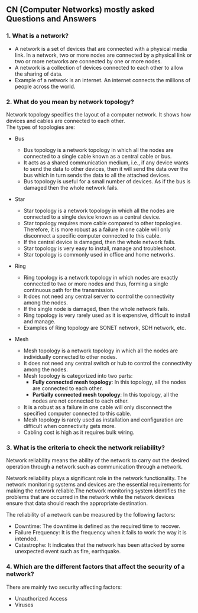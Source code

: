 ## CN (Computer Networks) mostly asked Questions and Answers

### 1. What is a network?
- A network is a set of devices that are connected with a physical media link. In a network, two or more nodes are connected by a physical link or two or more networks are connected by one or more nodes.
- A network is a collection of devices connected to each other to allow the sharing of data.
- Example of a network is an internet. An internet connects the millions of people across the world.

### 2. What do you mean by network topology?
Network topology specifies the layout of a computer network. It shows how devices and cables are connected to each other.  
The types of topologies are:

    
- Bus
  - Bus topology is a network topology in which all the nodes are connected to a single cable known as a central cable or bus.
  - It acts as a shared communication medium, i.e., if any device wants to send the data to other devices, then it will send the data over the bus which in turn sends the data to all the attached devices.
  - Bus topology is useful for a small number of devices. As if the bus is damaged then the whole network fails.
    
- Star
  - Star topology is a network topology in which all the nodes are connected to a single device known as a central device.
  - Star topology requires more cable compared to other topologies. Therefore, it is more robust as a failure in one cable will only disconnect a specific computer connected to this cable.
  - If the central device is damaged, then the whole network fails.
  - Star topology is very easy to install, manage and troubleshoot.
  - Star topology is commonly used in office and home networks.
      
- Ring
  - Ring topology is a network topology in which nodes are exactly connected to two or more nodes and thus, forming a single continuous path for the transmission.
  - It does not need any central server to control the connectivity among the nodes.
  - If the single node is damaged, then the whole network fails.
  - Ring topology is very rarely used as it is expensive, difficult to install and manage.
  - Examples of Ring topology are SONET network, SDH network, etc.
      
- Mesh
  - Mesh topology is a network topology in which all the nodes are individually connected to other nodes.
  - It does not need any central switch or hub to control the connectivity among the nodes.
  - Mesh topology is categorized into two parts:
    - **Fully connected mesh topology**: In this topology, all the nodes are connected to each other.
    - **Partially connected mesh topology**: In this topology, all the nodes are not connected to each other.
  - It is a robust as a failure in one cable will only disconnect the specified computer connected to this cable.
  - Mesh topology is rarely used as installation and configuration are difficult when connectivity gets more.
  - Cabling cost is high as it requires bulk wiring.
  
### 3. What is the criteria to check the network reliability?
Network reliability means the ability of the network to carry out the desired operation through a network such as communication through a network.

Network reliability plays a significant role in the network functionality. The network monitoring systems and devices are the essential requirements for making the network reliable.The network monitoring system identifies the problems that are occurred in the network while the network devices ensure that data should reach the appropriate destination.

The reliability of a network can be measured by the following factors:

- Downtime: The downtime is defined as the required time to recover.
- Failure Frequency: It is the frequency when it fails to work the way it is intended.
- Catastrophe: It indicates that the network has been attacked by some unexpected event such as fire, earthquake.
### 4. Which are the different factors that affect the security of a network?
There are mainly two security affecting factors:

- Unauthorized Access
- Viruses
